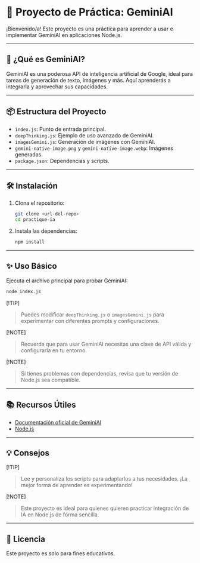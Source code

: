 # 🤖 Proyecto de Práctica: GeminiAI

¡Bienvenido/a! Este proyecto es una práctica para aprender a usar e implementar GeminiAI en aplicaciones Node.js.

---

## 🚀 ¿Qué es GeminiAI?
GeminiAI es una poderosa API de inteligencia artificial de Google, ideal para tareas de generación de texto, imágenes y más. Aquí aprenderás a integrarla y aprovechar sus capacidades.

---

## 📦 Estructura del Proyecto

- `index.js`: Punto de entrada principal.
- `deepThinking.js`: Ejemplo de uso avanzado de GeminiAI.
- `imagesGemini.js`: Generación de imágenes con GeminiAI.
- `gemini-native-image.png` y `gemini-native-image.webp`: Imágenes generadas.
- `package.json`: Dependencias y scripts.

---

## 🛠️ Instalación

1. Clona el repositorio:
   ```bash
   git clone <url-del-repo>
   cd practique-ia
   ```
2. Instala las dependencias:
   ```bash
   npm install
   ```

---

## ✨ Uso Básico

Ejecuta el archivo principal para probar GeminiAI:

```bash
node index.js
```

[!TIP]
> Puedes modificar `deepThinking.js` o `imagesGemini.js` para experimentar con diferentes prompts y configuraciones.

[!NOTE]
> Recuerda que para usar GeminiAI necesitas una clave de API válida y configurarla en tu entorno.

[!NOTE]
> Si tienes problemas con dependencias, revisa que tu versión de Node.js sea compatible.

---

## 📚 Recursos Útiles

- [Documentación oficial de GeminiAI](https://ai.google.dev/)
- [Node.js](https://nodejs.org/)

---

## 💡 Consejos

[!TIP]
> Lee y personaliza los scripts para adaptarlos a tus necesidades. ¡La mejor forma de aprender es experimentando!

[!NOTE]
> Este proyecto es ideal para quienes quieren practicar integración de IA en Node.js de forma sencilla.

---

## 📝 Licencia

Este proyecto es solo para fines educativos.
